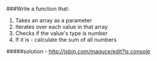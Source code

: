 ###Write a function that: 

1. Takes an array as a parameter 
2. Iterates over each value in that array 
3. Checks if the value's type is number 
4. If it is - calculate the sum of all numbers



#####solution - http://jsbin.com/maquce/edit?js,console